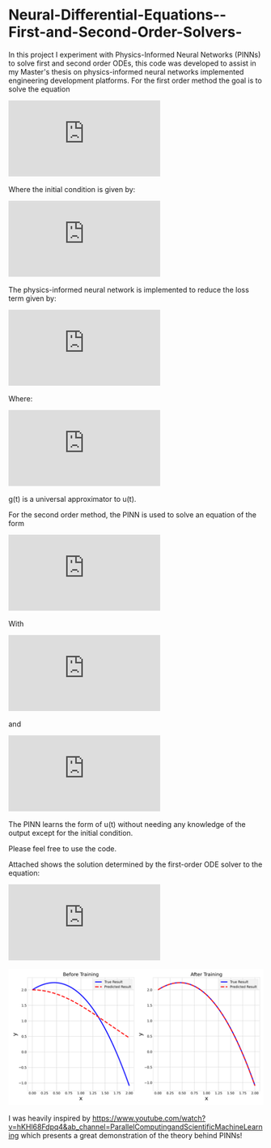 # Neural-Differential-Equations--First-and-Second-Order-Solvers-
In this project I experiment with Physics-Informed Neural Networks (PINNs) to solve first and second order ODEs, this code was developed to assist in my Master's thesis on physics-informed neural networks implemented engineering development platforms.
For the first order method the goal is to solve the equation


![equation](https://latex.codecogs.com/gif.latex?u%27%20%3D%20f%28u%2Ct%29)


Where the initial condition is given by:


![equation](https://latex.codecogs.com/gif.latex?u%280%29%20%3D%20u_%7B0%7D)


The physics-informed neural network is implemented to reduce the loss term given by:


![equation](https://latex.codecogs.com/gif.latex?L%28%5Clambda%29%20%3D%20%5Csum_%7Bi%7D%5CBig%28%5Cfrac%7Bdg%28t_%7Bi%7D%29%7D%7Bdt%7D-f%28g%28t_%7Bi%7D%29%2Ct_%7Bi%7D%29%5CBig%29%5E%7B2%7D)


Where:


![equation](https://latex.codecogs.com/gif.latex?g%28t%29%20%3D%20u_%7B0%7D%20&plus;%20tNN%28t%29)


g(t) is a universal approximator to u(t).

For the second order method, the PINN is used to solve an equation of the form

![equation](https://latex.codecogs.com/gif.latex?u%27%27%28y%29%20%3D%20f%28y%29)

With


![equation](https://latex.codecogs.com/gif.latex?u%27%280%29%20%3D%20u%27_%7B0%7D)

and


![equation](https://latex.codecogs.com/gif.latex?u%280%29%20%3D%20u_%7B0%7D)


The PINN learns the form of u(t) without needing any knowledge of the output except for the initial condition.

Please feel free to use the code.

Attached shows the solution determined by the first-order ODE solver to the equation:

![equation](https://latex.codecogs.com/gif.latex?u%27%28t%29%20%3D%20-%5Csin%7B%28t%7D%29&plus;t)

![image](/FirstOrderPINNExample.png)

I was heavily inspired by https://www.youtube.com/watch?v=hKHl68Fdpq4&ab_channel=ParallelComputingandScientificMachineLearning which presents a great demonstration of the theory behind PINNs!
